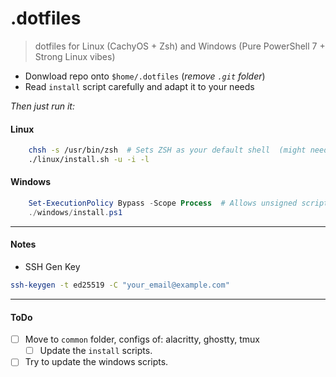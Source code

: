 # .dotfiles

> dotfiles for Linux (CachyOS + Zsh) and Windows (Pure PowerShell 7 + Strong Linux vibes)

- Donwload repo onto `$home/.dotfiles`  (*remove `.git` folder*)
- Read `install` script carefully and adapt it to your needs

*Then just run it:*

#### Linux

```bash
    chsh -s /usr/bin/zsh  # Sets ZSH as your default shell  (might need a logout to be applied)
    ./linux/install.sh -u -i -l
```

#### Windows

```powershell
    Set-ExecutionPolicy Bypass -Scope Process  # Allows unsigned scripts on current terminal
    ./windows/install.ps1
```

---

#### Notes

- SSH Gen Key
```bash
ssh-keygen -t ed25519 -C "your_email@example.com"
```

---

#### ToDo

- [ ] Move to `common` folder, configs of: alacritty, ghostty, tmux
    - [ ] Update the `install` scripts.
- [ ] Try to update the windows scripts.
